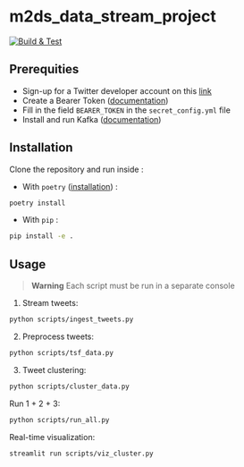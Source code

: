 # m2ds_data_stream_project

[![Build & Test](https://github.com/baptiste-pasquier/m2ds_data-stream-project/actions/workflows/main.yml/badge.svg)](https://github.com/baptiste-pasquier/m2ds_data-stream-project/actions/workflows/main.yml)

## Prerequities

- Sign-up for a Twitter developer account on this [link](https://developer.twitter.com/en/apply-for-access)
- Create a Bearer Token ([documentation](https://developer.twitter.com/en/docs/authentication/oauth-2-0/bearer-tokens))
- Fill in the field `BEARER_TOKEN` in the `secret_config.yml` file
- Install and run Kafka ([documentation](https://kafka.apache.org/quickstart))

## Installation

Clone the repository and run inside :

- With `poetry` ([installation](https://python-poetry.org/docs/#installation)) :
```bash
poetry install
```

- With `pip` :
```bash
pip install -e .
```

## Usage

> **Warning**
> Each script must be run in a separate console

1. Stream tweets:
```bash
python scripts/ingest_tweets.py
```

2. Preprocess tweets:
```bash
python scripts/tsf_data.py
```

3. Tweet clustering:
```bash
python scripts/cluster_data.py
```

Run 1 + 2 + 3:
```bash
python scripts/run_all.py
```

Real-time visualization:
```bash
streamlit run scripts/viz_cluster.py
```
